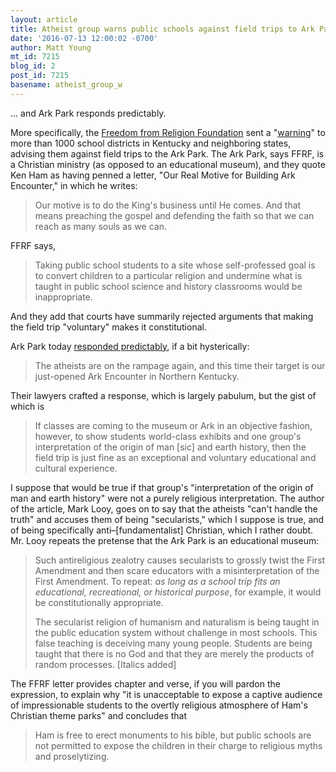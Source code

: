 ```yaml
---
layout: article
title: Atheist group warns public schools against field trips to Ark Park ...
date: '2016-07-13 12:00:02 -0700'
author: Matt Young
mt_id: 7215
blog_id: 2
post_id: 7215
basename: atheist_group_w
---
```

... and Ark Park responds predictably.

More specifically, the [ Freedom from Religion Foundation](https://ffrf.org/) sent a "[warning](http://ffrf.org/images/PublicschoolfieldArkParkKENTUCKY.pdf)" to more than 1000 school districts in Kentucky and neighboring states, advising them against field trips to the Ark Park. The Ark Park, says FFRF, is a Christian ministry (as opposed to an educational museum), and they quote Ken Ham as having penned a letter, "Our Real Motive for Building Ark Encounter," in which he writes:

>  Our motive is to do the King's business until He comes. And that means preaching the gospel and defending the faith so that we can reach as many souls as we can.

FFRF says,

> Taking public school students to a site whose self-professed goal is to convert children to a particular religion and undermine what is taught in public school science and history classrooms would be inappropriate.

And they add that courts have summarily rejected arguments that making the field trip "voluntary" makes it constitutional.

Ark Park today [responded predictably](https://answersingenesis.org/public-school/public-schools-visiting-ark-encounter/), if a bit hysterically:

> The atheists are on the rampage again, and this time their target is our just-opened Ark Encounter in Northern Kentucky.

Their lawyers crafted a response, which is largely pabulum, but the gist of which is

> If classes are coming to the museum or Ark in an objective fashion, however, to show students world-class exhibits and one group's interpretation of the origin of man \[sic\] and earth history, then the field trip is just fine as an exceptional and voluntary educational and cultural experience.

I suppose that would be true if that group's "interpretation of the origin of man and earth history" were not a purely religious interpretation. The author of the article, Mark Looy, goes on to say that the atheists "can't handle the truth" and accuses them of being "secularists," which I suppose is true, and of being specifically anti&ndash;\[fundamentalist\] Christian, which I rather doubt. Mr. Looy repeats the pretense that the Ark Park is an educational museum:

> Such antireligious zealotry causes secularists to grossly twist the First Amendment and then scare educators with a misinterpretation of the First Amendment. To repeat: _as long as a school trip fits an educational, recreational, or historical purpose_, for example, it would be constitutionally appropriate.
> 
> The secularist religion of humanism and naturalism is being taught in the public education system without challenge in most schools. This false teaching is deceiving many young people. Students are being taught that there is no God and that they are merely the products of random processes. \[Italics added\]

The FFRF letter provides chapter and verse, if you will pardon the expression, to explain why "it is unacceptable to expose a captive audience of impressionable students to the overtly religious atmosphere of Ham's Christian theme parks" and concludes that 

> Ham is free to erect monuments to his bible, but public schools are not permitted to expose the children in their charge to religious myths and proselytizing.
